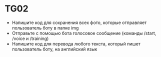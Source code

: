 # TG02



* Напишите код для сохранения всех фото, которые отправляет пользователь боту в папке img
* Отправьте с помощью бота голосовое сообщение (команды /start, /voice и /training)
* Напишите код для перевода любого текста, который пишет пользователь боту, на английский язык
